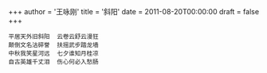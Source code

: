 +++
author = '王咏刚'
title = '斜阳'
date = 2011-08-20T00:00:00
draft = false
+++

<div class="poem">

```
平居天外旧斜阳  云卷云舒云漫狂
颠倒文名沽碎誉  扶摇武步踏龙墙
中秋我笑星河远  七夕谁知月桂凉
自古英雄千丈泪  伤心何必入愁肠
```

</div>
